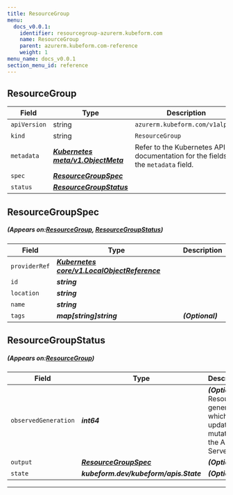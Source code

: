 ```yaml
---
title: ResourceGroup
menu:
  docs_v0.0.1:
    identifier: resourcegroup-azurerm.kubeform.com
    name: ResourceGroup
    parent: azurerm.kubeform.com-reference
    weight: 1
menu_name: docs_v0.0.1
section_menu_id: reference
---
```


## ResourceGroup
| Field | Type | Description |
| ------ | ----- | ----------- |
| `apiVersion` | string | `azurerm.kubeform.com/v1alpha1` |
|    `kind` | string | `ResourceGroup` |
| `metadata` | ***[Kubernetes meta/v1.ObjectMeta](https://kubernetes.io/docs/reference/generated/kubernetes-api/v1.13/#objectmeta-v1-meta)***|Refer to the Kubernetes API documentation for the fields of the `metadata` field.|
| `spec` | ***[ResourceGroupSpec](#ResourceGroupSpec)***||
| `status` | ***[ResourceGroupStatus](#ResourceGroupStatus)***||
## ResourceGroupSpec
##### (Appears on:[ResourceGroup](#ResourceGroup), [ResourceGroupStatus](#ResourceGroupStatus))
| Field | Type | Description |
| ------ | ----- | ----------- |
| `providerRef` | ***[Kubernetes core/v1.LocalObjectReference](https://kubernetes.io/docs/reference/generated/kubernetes-api/v1.13/#localobjectreference-v1-core)***||
| `id` | ***string***||
| `location` | ***string***||
| `name` | ***string***||
| `tags` | ***map[string]string***| ***(Optional)*** |
## ResourceGroupStatus
##### (Appears on:[ResourceGroup](#ResourceGroup))
| Field | Type | Description |
| ------ | ----- | ----------- |
| `observedGeneration` | ***int64***| ***(Optional)*** Resource generation, which is updated on mutation by the API Server.|
| `output` | ***[ResourceGroupSpec](#ResourceGroupSpec)***| ***(Optional)*** |
| `state` | ***kubeform.dev/kubeform/apis.State***| ***(Optional)*** |
---

